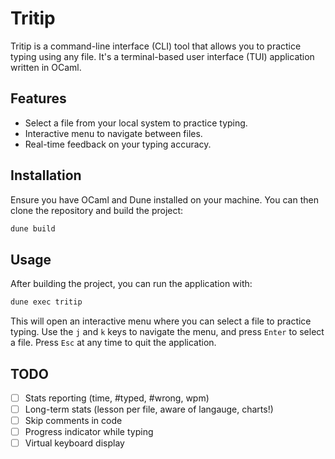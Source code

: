 # Tritip

Tritip is a command-line interface (CLI) tool that allows you to practice typing using any file. It's a terminal-based user interface (TUI) application written in OCaml.

## Features

- Select a file from your local system to practice typing.
- Interactive menu to navigate between files.
- Real-time feedback on your typing accuracy.

## Installation

Ensure you have OCaml and Dune installed on your machine. You can then clone the repository and build the project:

```sh
dune build
```

## Usage

After building the project, you can run the application with:

```sh
dune exec tritip
```

This will open an interactive menu where you can select a file to practice typing. Use the `j` and `k` keys to navigate the menu, and press `Enter` to select a file. Press `Esc` at any time to quit the application.

## TODO

- [ ] Stats reporting (time, #typed, #wrong, wpm)
- [ ] Long-term stats (lesson per file, aware of langauge, charts!)
- [ ] Skip comments in code
- [ ] Progress indicator while typing
- [ ] Virtual keyboard display
